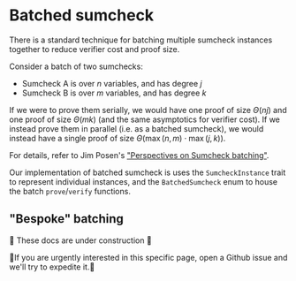 # Batched sumcheck

There is a standard technique for batching multiple sumcheck instances together to reduce verifier cost and proof size.

Consider a batch of two sumchecks:

- Sumcheck A is over $n$ variables, and has degree $j$
- Sumcheck B is over $m$ variables, and has degree $k$

If we were to prove them serially, we would have one proof of size $\Theta(nj)$ and one proof of size $\Theta(mk)$ (and the same asymptotics for verifier cost).
If we instead prove them in parallel (i.e. as a batched sumcheck), we would instead have a single proof of size $\Theta(\max(n, m) \cdot \max(j, k))$.

For details, refer to Jim Posen's ["Perspectives on Sumcheck batching"](https://hackmd.io/s/HyxaupAAA).

Our implementation of batched sumcheck is uses the `SumcheckInstance` trait to represent individual instances, and the `BatchedSumcheck` enum to house the batch `prove`/`verify` functions.

## "Bespoke" batching

🚧 These docs are under construction 🚧

👷If you are urgently interested in this specific page, open a Github issue and we'll try to expedite it.👷
